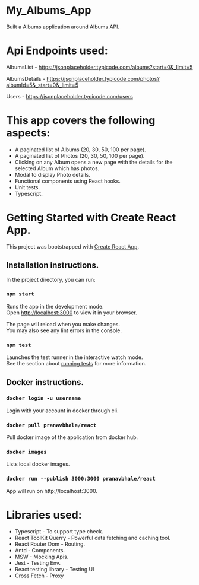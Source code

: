 # My_Albums_App

  Built a Albums application around Albums API.
  
# Api Endpoints used:
  
  AlbumsList - https://jsonplaceholder.typicode.com/albums?start=0&_limit=5
  
  AlbumsDetails - https://jsonplaceholder.typicode.com/photos?albumId=5&_start=0&_limit=5
  
  Users - https://jsonplaceholder.typicode.com/users
  
# This app covers the following aspects:
  - A paginated list of Albums (20, 30, 50, 100 per page).
  - A paginated list of Photos (20, 30, 50, 100 per page).
  - Clicking on any Album opens a new page with the details for the selected
    Album which has photos.
  - Modal to display Photo details.
  - Functional components using React hooks.
  - Unit tests.
  - Typescript.
  
# Getting Started with Create React App.

  This project was bootstrapped with [Create React App](https://github.com/facebook/create-react-app).

## Installation instructions.

  In the project directory, you can run:

### `npm start`

  Runs the app in the development mode.\
  Open [http://localhost:3000](http://localhost:3000) to view it in your browser.

  The page will reload when you make changes.\
  You may also see any lint errors in the console.

### `npm test`

  Launches the test runner in the interactive watch mode.\
  See the section about [running tests](https://facebook.github.io/create-react-app/docs/running-tests) for more information.
  
## Docker instructions.


### `docker login -u username`

  Login with your account in docker through cli.

### `docker pull pranavbhale/react`

  Pull docker image of the application from docker hub.
  
### `docker images`

  Lists local docker images.
  
### `docker run --publish 3000:3000 pranavbhale/react`

  App will run on http://localhost:3000.
  
# Libraries used:
  - Typescript - To support type check.
  - React ToolKit Querry - Powerful data fetching and caching tool.
  - React Router Dom - Routing.
  - Antd - Components.
  - MSW - Mocking Apis.
  - Jest - Testing Env.
  - React testing library - Testing UI
  - Cross Fetch - Proxy
